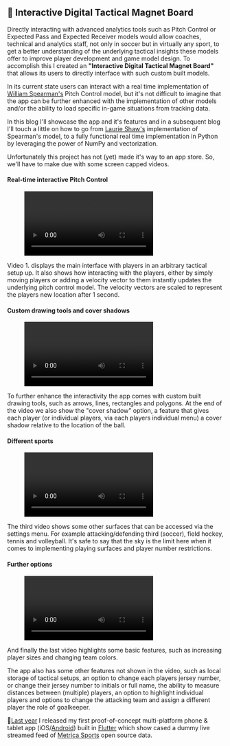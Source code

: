 ## 📱 Interactive Digital Tactical Magnet Board

Directly interacting with advanced analytics tools such as Pitch Control or Expected Pass and Expected Receiver models would allow coaches, technical and analytics staff, not only in soccer but in virtually any sport, to get a better understanding of the underlying tactical insights these models offer to improve player development and game model design.
To accomplish this I created an <b>"Interactive Digital Tactical Magnet Board"</b> that allows its users to directly interface with such custom built models.

In its current state users can interact with a real time implementation of [William Spearman's](https://www.researchgate.net/publication/334849056_Quantifying_Pitch_Control) Pitch Control model, but it's not difficult to imagine that the app can be further enhanced with the implementation of other models and/or the ability to load specific in-game situations from tracking data.

In this blog I'll showcase the app and it's features and in a subsequent blog I'll touch a little on how to go from [Laurie Shaw's](https://github.com/Friends-of-Tracking-Data-FoTD/LaurieOnTracking) implementation of Spearman's model, to a fully functional real time implementation in Python by leveraging the power of NumPy and vectorization.

Unfortunately this project has not (yet) made it's way to an app store. So, we'll have to make due with some screen capped videos.


#### Real-time interactive Pitch Control
<figure>    
    <p>
      <video src="https://user-images.githubusercontent.com/64530306/156655256-ef853757-dcfd-42cd-8582-7b00b63d1365.mov" class="center-vid" controls="controls" style="max-width: 500px;"></video>
    </p>  
</figure>

Video 1. displays the main interface with players in an arbitrary tactical setup up. It also shows how interacting with the players, either by simply moving players or adding a velocity vector to them instantly updates the underlying pitch control model. The velocity vectors are scaled to represent the players new location after 1 second.

#### Custom drawing tools and cover shadows
<figure>    
    <p>
      <video src="https://user-images.githubusercontent.com/64530306/156880559-6d58d01f-44a8-4c42-8045-4a4acc3f7890.mov" class="center-vid" controls="controls" style="max-width: 500px;"></video>
    </p>  
</figure>

To further enhance the interactivity the app comes with custom built drawing tools, such as arrows, lines, rectangles and polygons. At the end of the video we also show the "cover shadow" option, a feature that gives each player (or individual players, via each players individual menu) a cover shadow relative to the location of the ball.


#### Different sports
<figure>    
    <p>
      <video src="https://user-images.githubusercontent.com/64530306/156880560-0af7b687-66f2-4d6c-9331-0f8273251ec1.mov" class="center-vid" controls="controls" style="max-width: 500px;"></video>
    </p>  
</figure>

The third video shows some other surfaces that can be accessed via the settings menu. For example attacking/defending third (soccer), field hockey, tennis and volleyball. It's safe to say that the sky is the limit here when it comes to implementing playing surfaces and player number restrictions.

#### Further options
<figure>    
    <p>
      <video src="https://user-images.githubusercontent.com/64530306/156880561-cb12f588-3933-4214-8a33-8828085c3de2.mov" class="center-vid" controls="controls" style="max-width: 500px;"></video>
    </p>  
</figure>

And finally the last video highlights some basic features, such as increasing player sizes and changing team colors.

The app also has some other features not shown in the video, such as local storage of tactical setups, an option to change each players jersey number, or change their jersey number to initials or full name, the ability to measure distances between (multiple) players, an option to highlight individual players and options to change the attacking team and assign a different player the role of goalkeeper.

<div class="text-paperclip"> 📎<a class="post_navi-item nav_prev" href="/2021/03/14/live-pitch-control.html">Last year</a> I released my first proof-of-concept multi-platform phone & tablet app (iOS/<a href="https://play.google.com/store/apps/details?id=com.unravelsports.base_app" class="paperclip-link">Android</a>) built in <a href="https://flutter.dev/" class="paperclip-link">Flutter</a> which show cased a dummy live streamed feed of <a href="https://github.com/metrica-sports/sample-data" class="paperclip-link">Metrica Sports</a> open source data.</div>

